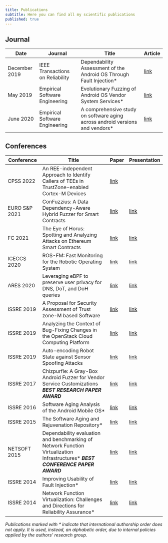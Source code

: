 ```yaml
---
title: Publications
subtitle: Here you can find all my scientific publications
published: true
---
```


## Journal

|Date|Journal|Title|Article|
|--- |--- |--- |--- |
|December 2019|IEEE Transactions on Reliability|Dependability Assessment of the Android OS Through Fault Injection*|[link](https://doi.org/10.1109/TR.2019.2954384)|
|May 2019|Empirical Software Engineering|Evolutionary Fuzzing of Android OS Vendor System Services*|[link](https://rdcu.be/bFj5F)|
|June 2020|Empirical Software Engineering|A comprehensive study on software aging across android versions and vendors*|[link](https://rdcu.be/b5jdw)|

## Conferences

|Conference|Title|Paper|Presentation|
|--- |--- |--- |--- |
|CPSS 2022|An REE-independent Approach to Identify Callers of TEEs in TrustZone-enabled Cortex-M Devices|[link](https://akiannillo.github.io/misc/publications/CPSS2022_Iannillo.pdf)||
|EURO S&P 2021|ConFuzzius: A Data Dependency-Aware Hybrid Fuzzer for Smart Contracts|[link](https://akiannillo.github.io/misc/publications/EUROSP2021_Torres.pdf)|[link](https://akiannillo.github.io/misc/publications/EUROSP2021_Torres.ppsx)|
|FC 2021|The Eye of Horus: Spotting and Analyzing Attacks on Ethereum Smart Contracts|[link](https://akiannillo.github.io/misc/publications/FC2021_Torres.pdf)|[link](https://akiannillo.github.io/misc/publications/FC2021_Torres.ppsx)|
|ICECCS 2020| ROS-FM: Fast Monitoring for the Robotic Operating System |[link](https://akiannillo.github.io/misc/publications/ICECCS2020_Rivera.pdf)|[link](https://akiannillo.github.io/misc/publications/ICECCS2020_Rivera.ppsx)|
|ARES 2020|Leveraging eBPF to preserve user privacy for DNS, DoT, and DoH queries|[link](https://akiannillo.github.io/misc/publications/ARES2020_Rivera.pdf)|[link](https://akiannillo.github.io/misc/publications/ARES2020_Rivera.ppsx)|
|ISSRE 2019|A Proposal for Security Assessment of Trust zone-M based Software|[link](https://akiannillo.github.io/misc/publications/ISSRE2019_Iannillo.pdf)|[link](https://akiannillo.github.io/misc/publications/ISSRE2019_Iannillo.ppsx)|
|ISSRE 2019|Analyzing the Context of Bug-Fixing Changes in the OpenStack Cloud Computing Platform|[link](https://akiannillo.github.io/misc/publications/ISSRE2019_DeSimone.pdf)|[link](https://akiannillo.github.io/misc/publications/ISSRE2019_DeSimone.ppsx)|
|ISSRE 2019|Auto-encoding Robot State against Sensor Spoofing Attacks|[link](https://akiannillo.github.io/misc/publications/ISSRE2019_Rivera.pdf)|[link](https://akiannillo.github.io/misc/publications/ISSRE2019_Rivera.ppsx)|
|ISSRE 2017|Chizpurfle: A Gray-Box Android Fuzzer for Vendor Service Customizations _**BEST RESEARCH PAPER AWARD**_|[link](https://akiannillo.github.io/misc/publications/ISSRE2017_Iannillo.pdf)|[link](https://akiannillo.github.io/misc/publications/ISSRE2017_Iannillo.ppsx)|
|ISSRE 2016|Software Aging Analysis of the Android Mobile OS*|[link](https://akiannillo.github.io/misc/publications/ISSRE2016_Iannillo.pdf)|[link](https://akiannillo.github.io/misc/publications/ISSRE2016_Iannillo.ppsx)|
|ISSRE 2015|The Software Aging and Rejuvenation Repository*|[link](https://akiannillo.github.io/misc/publications/ISSRE2015_Iannillo.pdf)|[link](https://akiannillo.github.io/misc/publications/ISSRE2015_Natella.ppsx)|
|NETSOFT 2015|Dependability evaluation and benchmarking of Network Function Virtualization Infrastructures* **_BEST CONFERENCE PAPER AWARD_**|[link](https://akiannillo.github.io/misc/publications/NETSOFT2015_Natella.pdf)|[link](https://akiannillo.github.io/misc/publications/NETSOFT2015_Natella.ppsx)|
|ISSRE 2014|Improving Usability of Fault Injection*|[link](https://akiannillo.github.io/misc/publications/ISSRE2014_Iannillo.pdf)|[link](https://akiannillo.github.io/misc/publications/ISSRE2014_Iannillo.ppsx)|
|ISSRE 2014|Network Function Virtualization: Challenges and Directions for Reliability Assurance*|[link](https://akiannillo.github.io/misc/publications/ISSRE2014_DeSimone.pdf)|[link](https://akiannillo.github.io/misc/publications/ISSRE2014_DeSimone.ppsx)|


_Publications marked with * indicate that international authorship order does not apply. It is used, instead, an alphabetic order, due to internal policies applied by the authors' research group._
